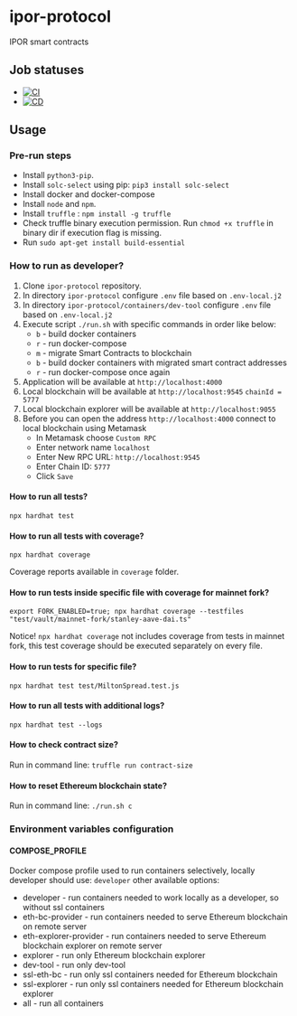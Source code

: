 # ipor-protocol

IPOR smart contracts

## Job statuses

-   [![CI](https://github.com/IPOR-Labs/ipor-protocol/actions/workflows/ci.yml/badge.svg)](https://github.com/IPOR-Labs/ipor-protocol/actions/workflows/ci.yml)
-   [![CD](https://github.com/IPOR-Labs/ipor-protocol/actions/workflows/cd.yml/badge.svg)](https://github.com/IPOR-Labs/ipor-protocol/actions/workflows/cd.yml)

## Usage

### Pre-run steps

-   Install `python3-pip`.
-   Install `solc-select` using pip: `pip3 install solc-select`
-   Install docker and docker-compose
-   Install `node` and `npm`.
-   Install `truffle` : `npm install -g truffle`
-   Check truffle binary execution permission. Run `chmod +x truffle` in binary dir if execution flag is missing.
-   Run `sudo apt-get install build-essential`

### How to run as developer?

1. Clone `ipor-protocol` repository.
2. In directory `ipor-protocol` configure `.env` file based on `.env-local.j2`
3. In directory `ipor-protocol/containers/dev-tool` configure `.env` file based on `.env-local.j2`
4. Execute script `./run.sh` with specific commands in order like below:
    - `b` - build docker containers
    - `r` - run docker-compose
    - `m` - migrate Smart Contracts to blockchain
    - `b` - build docker containers with migrated smart contract addresses
    - `r` - run docker-compose once again
5. Application will be available at `http://localhost:4000`
6. Local blockchain will be available at `http://localhost:9545` `chainId = 5777`
7. Local blockchain explorer will be available at `http://localhost:9055`
8. Before you can open the address `http://localhost:4000` connect to local blockchain using Metamask
    - In Metamask choose `Custom RPC`
    - Enter network name `localhost`
    - Enter New RPC URL: `http://localhost:9545`
    - Enter Chain ID: `5777`
    - Click `Save`

#### How to run all tests?

`npx hardhat test`

#### How to run all tests with coverage?

`npx hardhat coverage`

Coverage reports available in `coverage` folder.

#### How to run tests inside specific file with coverage for mainnet fork?

`export FORK_ENABLED=true; npx hardhat coverage --testfiles "test/vault/mainnet-fork/stanley-aave-dai.ts"`

Notice! `npx hardhat coverage` not includes coverage from tests in mainnet fork, this test coverage should be executed separately on every file.

#### How to run tests for specific file?

`npx hardhat test test/MiltonSpread.test.js`

#### How to run all tests with additional logs?

`npx hardhat test --logs`

#### How to check contract size?

Run in command line: `truffle run contract-size`

#### How to reset Ethereum blockchain state?

Run in command line: `./run.sh c`

### Environment variables configuration

#### COMPOSE_PROFILE

Docker compose profile used to run containers selectively, locally developer should use: `developer`
other available options:

-   developer - run containers needed to work locally as a developer, so without ssl containers
-   eth-bc-provider - run containers needed to serve Ethereum blockchain on remote server
-   eth-explorer-provider - run containers needed to serve Ethereum blockchain explorer on remote server
-   explorer - run only Ethereum blockchain explorer
-   dev-tool - run only dev-tool
-   ssl-eth-bc - run only ssl containers needed for Ethereum blockchain
-   ssl-explorer - run only ssl containers needed for Ethereum blockchain explorer
-   all - run all containers
